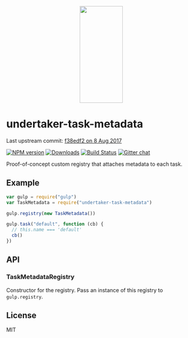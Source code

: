 <p align="center">
  <a href="http://gulpjs.com">
    <img height="257" width="114" src="https://raw.githubusercontent.com/gulpjs/artwork/master/gulp-2x.png">
  </a>
</p>

# undertaker-task-metadata

Last upstream commit: [f38edf2 on 8 Aug 2017](https://github.com/gulpjs/undertaker-task-metadata/commit/f38edf254fd8fd7aafebb96e67bcfb0d75ebc946)

[![NPM version][npm-image]][npm-url] [![Downloads][downloads-image]][npm-url] [![Build Status][travis-image]][travis-url] [![Gitter chat][gitter-image]][gitter-url]

Proof-of-concept custom registry that attaches metadata to each task.

## Example

```js
var gulp = require("gulp")
var TaskMetadata = require("undertaker-task-metadata")

gulp.registry(new TaskMetadata())

gulp.task("default", function (cb) {
  // this.name === 'default'
  cb()
})
```

## API

### TaskMetadataRegistry

Constructor for the registry. Pass an instance of this registry to `gulp.registry`.

## License

MIT

[downloads-image]: http://img.shields.io/npm/dm/undertaker-task-metadata.svg
[npm-url]: https://npmjs.org/package/undertaker-task-metadata
[npm-image]: http://img.shields.io/npm/v/undertaker-task-metadata.svg
[travis-url]: https://travis-ci.org/gulpjs/undertaker-task-metadata
[travis-image]: http://img.shields.io/travis/gulpjs/undertaker-task-metadata.svg
[gitter-url]: https://gitter.im/gulpjs/gulp
[gitter-image]: https://badges.gitter.im/gulpjs/gulp.png
